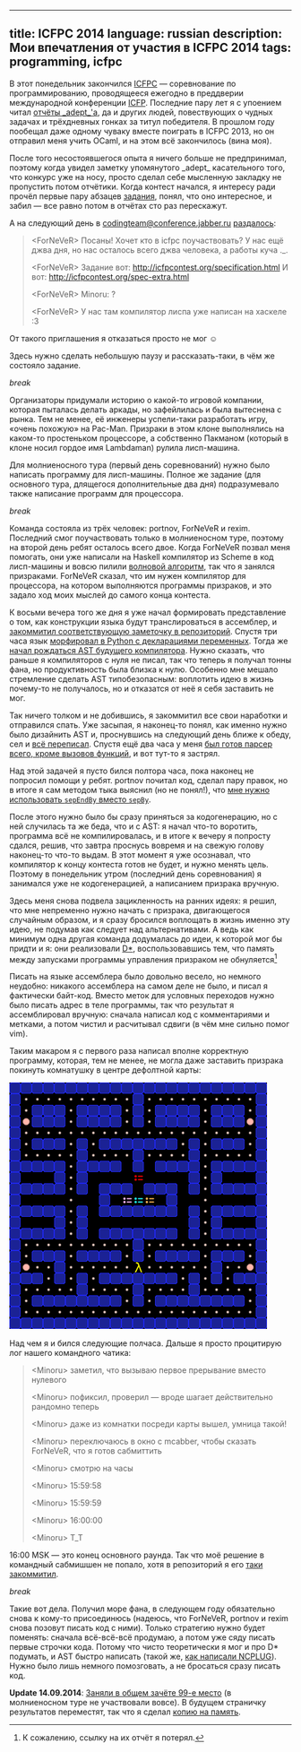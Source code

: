 ----
title: ICFPC 2014
language: russian
description: Мои впечатления от участия в ICFPC 2014
tags: programming, icfpc
----

В этот понедельник закончился [ICFPC][icfpc-wikipedia] — соревнование по
программированию, проводящееся ежегодно в преддверии международной конференции
[ICFP][icfp-wikipedia]. Последние пару лет я с упоением читал [отчёты
\_adept\_'а][adept-icfpc], да и других людей, повествующих о чудных задачах
и трёхдневных гонках за титул победителя. В прошлом году пообещал даже одному
чуваку вместе поиграть в ICFPC 2013, но он отправил меня учить OCaml, и на
этом всё закончилось (вина моя).

После того несостоявшегося опыта я ничего больше не предпринимал, поэтому когда
увидел заметку упомянутого \_adept\_ касательного того, что конкурс уже на
носу, просто сделал себе мысленную закладку не пропустить потом отчётики. Когда
контест начался, я интересу ради прочёл первые пару абзацев [задания][spec],
понял, что оно интересное, и забил — все равно потом в отчётах сто раз
перескажут.

А на следующий день в codingteam@conference.jabber.ru [раздалось][codingteam-chatlogs]:

> \<ForNeVeR\> Посаны! Хочет кто в icfpc поучаствовать? У нас ещё джва дня, но нас
>              осталось всего джва человека, а работы куча ._.
>
> \<ForNeVeR\> Задание вот: http://icfpcontest.org/specification.html
>              И вот: http://icfpcontest.org/spec-extra.html
>
> \<ForNeVeR\> Minoru: ?
>
> \<ForNeVeR\> У нас там компилятор лиспа уже написан на хаскеле :3

От такого приглашения я отказаться просто не мог ☺

Здесь нужно сделать небольшую паузу и рассказать-таки, в чём же состояло задание.

$break$

Организаторы придумали историю о какой-то игровой компании, которая пыталась
делать аркады, но зафейлилась и была вытеснена с рынка. Тем не менее, её
инженеры успели-таки разработать игру, «очень похожую» на Pac-Man. Призраки
в этом клоне выполнялись на каком-то простеньком процессоре, а собственно
Пакманом (который в клоне носил гордое имя Lambdaman) рулила лисп-машина.

Для молниеносного тура (первый день соревнований) нужно было написать программу
для лисп-машины. Полное же задание (для основного тура, длящегося
дополнительные два дня) подразумевало также написание программ для процессора.

$break$

Команда состояла из трёх человек: portnov, ForNeVeR и rexim. Последний смог
поучаствовать только в молниеносном туре, поэтому на второй день ребят осталось
всего двое. Когда ForNeVeR позвал меня помогать, они уже написали на Haskell
компилятор из Scheme в код лисп-машины и вовсю пилили [волновой
алгоритм][lee-algorithm-wikipedia], так что я занялся призраками. ForNeVeR
сказал, что им нужен компилятор для процессора, на котором выполняются
программы призраков, и это задало ход моих мыслей до самого конца контеста.

К восьми вечера того же дня я уже начал формировать представление о том, как
конструкции языка будут транслироваться в ассемблер, и [закоммитил
соответствующую заметочку
в репозиторий][0175d36dd680dadfad3f02d1c3638ec36217ff42]. Спустя три часа язык
[морфировал в Python с декларациями
переменных][15e4392f9fed96a16c8d7fbcbbfd610b82572857]. Тогда же [начал
рождаться AST будущего компилятора][c5f95589ffd8d2d328d53c05bc15c539c0d6cecb].
Нужно сказать, что раньше я компиляторов с нуля не писал, так что теперь
я получал тонны фана, но продуктивность была близка к нулю. Особенно мне мешало
стремление сделать AST типобезопасным: воплотить идею в жизнь почему-то не
получалось, но и отказатся от неё я себя заставить не мог.

Так ничего толком и не добившись, я закоммитил все свои наработки и отправился
спать. Уже засыпая, я наконец-то понял, как именно нужно было дизайнить AST и,
проснувшись на следующий день ближе к обеду, сел и [всё
переписал][22010909167ed4099b38260a9f3db165a75d1a7d]. Спустя ещё два часа
у меня [был готов парсер всего, кроме вызовов функций][8c408b046efd1ad93f71c85f7143d0912a36830b], и вот тут-то я застрял.

Над этой задачей я пусто бился полтора часа, пока наконец не попросил помощи
у ребят. portnov почитал код, сделал пару правок, но в итоге я сам методом тыка
выяснил (но не понял!), что [мне нужно использовать `sepEndBy` вместо
`sepBy`][6975898ef1b008c36670329bec33164c696af447].

После этого нужно было бы сразу приняться за кодогенерацию, но с ней случилась
та же беда, что и с AST: я начал что-то воротить, программа всё не
компилировалась, и в итоге к вечеру я попросту сдался, решив, что завтра
проснусь вовремя и на свежую голову наконец-то что-то выдам. В этот момент я уже
осознавал, что компилятор к концу контеста готов не будет, и нужно менять цель.
Поэтому в понедельник утром (последний день соревнования) я занимался уже не
кодогенерацией, а написанием призрака вручную.

Здесь меня снова подвела зацикленность на ранних идеях: я решил, что мне
непременно нужно начать с призрака, двигающегося случайным образом, и я сразу
бросился воплощать в жизнь именно эту идею, не подумав как следует над
альтернативами. А ведь как минимум одна другая команда додумалась до идеи,
к которой мог бы придти и я: они реализовали [D\*][d-star-wikipedia],
воспользовавшись тем, что память между запусками программы управления призраком
не обнуляется[^lost-report]

Писать на языке ассемблера было довольно весело, но немного неудобно: никакого
ассемблера на самом деле не было, и писал я фактически байт-код. Вместо меток
для условных переходов нужно было писать адрес в теле программы, так что
результат я ассемблировал вручную: сначала написал код с комментариями
и метками, а потом чистил и расчитывал сдвиги (в чём мне сильно помог vim).

Таким макаром я с первого раза написал вполне корректную программу, которая, тем
не менее, не могла даже заставить призрака покинуть комнатушку в центре
дефолтной карты:

<div class="center">
<img src="/images/icfpc-2014-playground.png"
    width="460px" height="440px"
    alt="Дефолтная карта с контеста"
    class="fullscreen" />
</div>

Над чем я и бился следующие полчаса. Дальше я просто процитирую лог нашего
командного чатика:

> \<Minoru\> заметил, что вызываю первое прерывание вместо нулевого
>
> \<Minoru\> пофиксил, проверил — вроде шагает действительно рандомно теперь
>
> \<Minoru\> даже из комнатки посреди карты вышел, умница такой!
>
> \<Minoru\> переключаюсь в окно с mcabber, чтобы сказать ForNeVeR, что я готов сабмиттить
>
> \<Minoru\> смотрю на часы
>
> \<Minoru\> 15:59:58
>
> \<Minoru\> 15:59:59
>
> \<Minoru\> 16:00:00
>
> \<Minoru\> T\_T

16:00 MSK — это конец основного раунда. Так что моё решение в командный
сабмишшен не попало, хотя в репозиторий я его [таки
закоммитил][88b212ad698d94024f8dd8a72597cbab64ac177c].

$break$

Такие вот дела. Получил море фана, в следующем году обязательно снова к кому-то
присоединюсь (надеюсь, что ForNeVeR, portnov и rexim снова позовут писать код
с ними). Только стратегию нужно будет поменять: сначала всё-всё-всё продумаю,
а потом уже сяду писать первые строчки кода. Потому что чисто теоретически
я мог и про D\* подумать, и AST быстро написать (такой же, [как написали
NCPLUG][ncplug-a705736385d90527eca32ca0593096a903d32a8c]). Нужно было лишь
немного помозговать, а не бросаться сразу писать код.

**Update 14.09.2014**: [Заняли в общем зачёте 99-е место][results] (в
молниеносном туре не участвовали вовсе). В будущем страничку результатов
переместят, так что я сделал [копию на память][results-mirror].

[icfpc-wikipedia]: https://en.wikipedia.org/wiki/ICFPC
    "ICFP Programming Contest — Wikipedia"
[icfp-wikipedia]: https://en.wikipedia.org/wiki/ICFP
    "International Conference on Functional Programming — Wikipedia"
[adept-icfpc]: http://users.livejournal.com/_adept_/tag/icfpc
    "_adept_'s LiveJournal — ICFPC tag"
[spec]: /misc/icfpc-2014-specification.html
    "ICFP Programming Contest 2014 Specificaton"
[spec-extra]: /misc/icfpc-2014-specification-extra.html
    "ICFP Programming Contest 2014 Additional Specificaton"
[codingteam-chatlogs]: http://0xd34df00d.me/logs/chat/codingteam@conference.jabber.ru/2014/07/26.html#17:17:17
    "codingteam@conference.jabber.ru logs — 26 July 2014"
[lee-algorithm-wikipedia]: https://ru.wikipedia.org/wiki/Волновой_алгоритм
    "Алгоритм Ли — Википедия"
[d-star-wikipedia]: https://en.wikipedia.org/wiki/D*
    "D* — Wikipedia"
[results]: http://icfpcontest.org/results.html
    "ICFPC 2014 — Results"
[results-mirror]: /misc/icfpc-2014-results.html
    "IFCPC 2014 — Results"

[0175d36dd680dadfad3f02d1c3638ec36217ff42]: https://github.com/codingteam/icfpc-2014/commit/0175d36dd680dadfad3f02d1c3638ec36217ff42
    "codingteam/icfpc-2014 — Commit 0175d36dd680dadfad3f02d1c3638ec36217ff42"
[15e4392f9fed96a16c8d7fbcbbfd610b82572857]: https://github.com/codingteam/icfpc-2014/commit/15e4392f9fed96a16c8d7fbcbbfd610b82572857
    "codingteam/icfpc-2014 — Commit 15e4392f9fed96a16c8d7fbcbbfd610b82572857"
[c5f95589ffd8d2d328d53c05bc15c539c0d6cecb]: https://github.com/codingteam/icfpc-2014/commit/c5f95589ffd8d2d328d53c05bc15c539c0d6cecb
    "codingteam/icfpc-2014 — Commit c5f95589ffd8d2d328d53c05bc15c539c0d6cecb"
[22010909167ed4099b38260a9f3db165a75d1a7d]: https://github.com/codingteam/icfpc-2014/commit/22010909167ed4099b38260a9f3db165a75d1a7d
    "codingteam/icfpc-2014 — Commit 22010909167ed4099b38260a9f3db165a75d1a7d"
[6975898ef1b008c36670329bec33164c696af447]: https://github.com/codingteam/icfpc-2014/commit/6975898ef1b008c36670329bec33164c696af447
    "codingteam/icfpc-2014 — Commit 6975898ef1b008c36670329bec33164c696af447"
[88b212ad698d94024f8dd8a72597cbab64ac177c]: https://github.com/codingteam/icfpc-2014/commit/88b212ad698d94024f8dd8a72597cbab64ac177c
    "codingteam/icfpc-2014 — Commit 88b212ad698d94024f8dd8a72597cbab64ac177c"
[8c408b046efd1ad93f71c85f7143d0912a36830b]: https://github.com/codingteam/icfpc-2014/commit/8c408b046efd1ad93f71c85f7143d0912a36830b
    "codingteam/icfpc-2014 — Commit 8c408b046efd1ad93f71c85f7143d0912a36830b"

[ncplug-a705736385d90527eca32ca0593096a903d32a8c]: https://bitbucket.org/gltronred/ncplug-icfpc-2014/src/098a69c1644c4155a60e07369822ac84cb5e4a14/ghc-asm/GHC/Assembler.hs?at=master
    "ncplug-icfpc-2014 — Commit a705736385d90527eca32ca0593096a903d32a8c"

[^lost-report]: К сожалению, ссылку на их отчёт я потерял.
